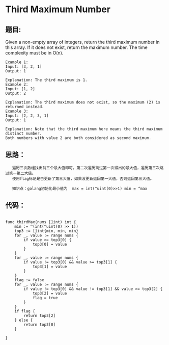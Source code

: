 # Third Maximum Number

## 题目:

Given a non-empty array of integers, return the third maximum number in this array. If it does not exist, return the maximum number. The time complexity must be in O(n).

```
Example 1:
Input: [3, 2, 1]
Output: 1

Explanation: The third maximum is 1.
Example 2:
Input: [1, 2]
Output: 2

Explanation: The third maximum does not exist, so the maximum (2) is returned instead.
Example 3:
Input: [2, 2, 3, 1]
Output: 1

Explanation: Note that the third maximum here means the third maximum distinct number.
Both numbers with value 2 are both considered as second maximum.
```

## 思路：
```
   遍历三次数组找出前三个最大值即可。第二次遍历跳过第一次得出的最大值，遍历第三次跳过第一第二大值。
   使用flag标记是否更新了第三大值，如果没更新返回第一大值，否则返回第三大值。
   
   知识点：golang初始化最小值为  max = int(^uint(0)>>1) min = ^max
```
## 代码：

```golang

func thirdMax(nums []int) int {
    min := ^(int(^uint(0) >> 1))
    top3 := []int{min, min, min}
    for _, value := range nums {
        if value >= top3[0] {
            top3[0] = value
        }
    }
    for _, value := range nums {
        if value != top3[0] && value >= top3[1] {
            top3[1] = value
        } 
    }
    flag := false
    for _, value := range nums {
        if value != top3[0] && value != top3[1] && value >= top3[2] {
            top3[2] = value
            flag = true
        }
    }
    if flag {
        return top3[2]
    } else {
        return top3[0]
    }
    
}

```

